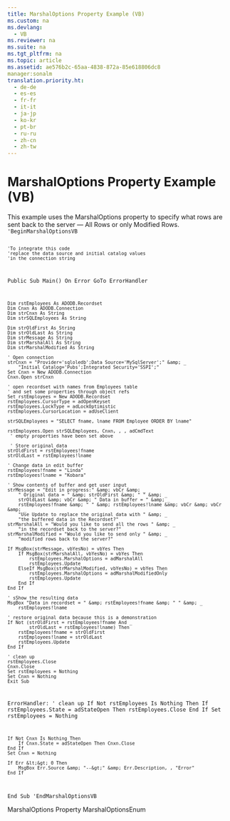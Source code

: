 ```yaml
---
title: MarshalOptions Property Example (VB)
ms.custom: na
ms.devlang: 
  - VB
ms.reviewer: na
ms.suite: na
ms.tgt_pltfrm: na
ms.topic: article
ms.assetid: ae576b2c-65aa-4838-872a-85e618806dc8
manager:sonalm
translation.priority.ht: 
  - de-de
  - es-es
  - fr-fr
  - it-it
  - ja-jp
  - ko-kr
  - pt-br
  - ru-ru
  - zh-cn
  - zh-tw
---
```

# MarshalOptions Property Example (VB)
<?xml version="1.0" encoding="utf-8"?>
<developerReferenceWithoutSyntaxDocument xmlns="http://ddue.schemas.microsoft.com/authoring/2003/5" xmlns:xlink="http://www.w3.org/1999/xlink" xmlns:xsi="http://www.w3.org/2001/XMLSchema-instance" xsi:schemaLocation="http://ddue.schemas.microsoft.com/authoring/2003/5 http://dduestorage.blob.core.windows.net/ddueschema/developer.xsd">
  <introduction>
    <para>This example uses the <legacyLink xlink:href="390c8abf-133e-40da-8b99-8f748a983e4f">MarshalOptions</legacyLink> property to specify what rows are sent back to the server — All Rows or only Modified Rows.</para>
    <code>'BeginMarshalOptionsVB

    'To integrate this code
    'replace the data source and initial catalog values
    'in the connection string

Public Sub Main()
    On Error GoTo ErrorHandler

    Dim rstEmployees As ADODB.Recordset
    Dim Cnxn As ADODB.Connection
    Dim strCnxn As String
    Dim strSQLEmployees As String
    
    Dim strOldFirst As String
    Dim strOldLast As String
    Dim strMessage As String
    Dim strMarshalAll As String
    Dim strMarshalModified As String
    
    ' Open connection
    strCnxn = "Provider='sqloledb';Data Source='MySqlServer';" &amp; _
        "Initial Catalog='Pubs';Integrated Security='SSPI';"
    Set Cnxn = New ADODB.Connection
    Cnxn.Open strCnxn
    
    ' open recordset with names from Employees table
    ' and set some properties through object refs
    Set rstEmployees = New ADODB.Recordset
    rstEmployees.CursorType = adOpenKeyset
    rstEmployees.LockType = adLockOptimistic
    rstEmployees.CursorLocation = adUseClient
    
    strSQLEmployees = "SELECT fname, lname FROM Employee ORDER BY lname"
    
    rstEmployees.Open strSQLEmployees, Cnxn, , , adCmdText
     ' empty properties have been set above
    
     ' Store original data
    strOldFirst = rstEmployees!fname
    strOldLast = rstEmployees!lname
    
    ' Change data in edit buffer
    rstEmployees!fname = "Linda"
    rstEmployees!lname = "Kobara"
    
    ' Show contents of buffer and get user input
    strMessage = "Edit in progress:" &amp; vbCr &amp; _
        " Original data = " &amp; strOldFirst &amp; " " &amp; _
        strOldLast &amp; vbCr &amp; " Data in buffer = " &amp; _
        rstEmployees!fname &amp; " " &amp; rstEmployees!lname &amp; vbCr &amp; vbCr &amp; _
        "Use Update to replace the original data with " &amp; _
        "the buffered data in the Recordset?"
    strMarshalAll = "Would you like to send all the rows " &amp; _
        "in the recordset back to the server?"
    strMarshalModified = "Would you like to send only " &amp; _
        "modified rows back to the server?"
    
    If MsgBox(strMessage, vbYesNo) = vbYes Then
        If MsgBox(strMarshalAll, vbYesNo) = vbYes Then
            rstEmployees.MarshalOptions = adMarshalAll
            rstEmployees.Update
        ElseIf MsgBox(strMarshalModified, vbYesNo) = vbYes Then
            rstEmployees.MarshalOptions = adMarshalModifiedOnly
            rstEmployees.Update
        End If
    End If
    
    ' sShow the resulting data
    MsgBox "Data in recordset = " &amp; rstEmployees!fname &amp; " " &amp; _
        rstEmployees!lname
    
    ' restore original data because this is a demonstration
    If Not (strOldFirst = rstEmployees!fname And _
            strOldLast = rstEmployees!lname) Then
        rstEmployees!fname = strOldFirst
        rstEmployees!lname = strOldLast
        rstEmployees.Update
    End If

    ' clean up
    rstEmployees.Close
    Cnxn.Close
    Set rstEmployees = Nothing
    Set Cnxn = Nothing
    Exit Sub
    
ErrorHandler:
    ' clean up
    If Not rstEmployees Is Nothing Then
        If rstEmployees.State = adStateOpen Then rstEmployees.Close
    End If
    Set rstEmployees = Nothing
    
    If Not Cnxn Is Nothing Then
        If Cnxn.State = adStateOpen Then Cnxn.Close
    End If
    Set Cnxn = Nothing
    
    If Err &lt;&gt; 0 Then
        MsgBox Err.Source &amp; "--&gt;" &amp; Err.Description, , "Error"
    End If
End Sub
'EndMarshalOptionsVB</code>
  </introduction>
  <relatedTopics>
<link xlink:href="390c8abf-133e-40da-8b99-8f748a983e4f">MarshalOptions Property</link>
<link xlink:href="4013075d-dbea-4bbc-a6f4-c345a55c5633">MarshalOptionsEnum</link>
</relatedTopics>
</developerReferenceWithoutSyntaxDocument>